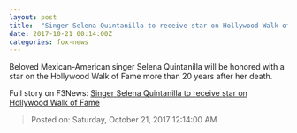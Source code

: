 ```yaml
---
layout: post
title:  "Singer Selena Quintanilla to receive star on Hollywood Walk of Fame"
date: 2017-10-21 00:14:00Z
categories: fox-news
---
```


Beloved Mexican-American singer Selena Quintanilla will be honored with a star on the Hollywood Walk of Fame more than 20 years after her death.


Full story on F3News: [Singer Selena Quintanilla to receive star on Hollywood Walk of Fame](http://www.f3nws.com/n/nRfzJ)

> Posted on: Saturday, October 21, 2017 12:14:00 AM
